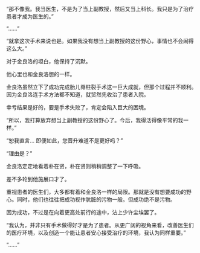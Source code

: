 “那不像我。我当医生，不是为了当上副教授，然后又当上科长。我只是为了治疗患者才成为医生的。”

“……”

“就拿这次手术来说也是。如果我没有想当上副教授的这份野心，事情也不会闹得这么大。”

对于金良洛的坦白，他保持了沉默。

他心里也和金良洛想的一样。

金良洛虽然立下了成功完成胎儿脊柱裂手术这一巨大成就，但那个过程并不顺利。因为金良洛连手术方法都不知道，就贸然先收治了患者入院。

幸亏结果是好的，要是手术失败了，肯定会陷入巨大的困境。

“所以，我打算放弃想当上副教授的这份野心了。今后，我得活得像平常的我一样。”

“恕我直言… 即便如此，您晋升难道不是更好吗？”

“理由是？”

金良洛定定地看着朴在贤，朴在贤则稍稍调整了一下呼吸。

差不多轮到他施展口才了。

重视患者的医生们，大多都有着和金良洛一样的局限。那就是没有想要成功的野心。同时，他们也往往把成功视作肮脏的污物一般。但成功绝不是污物。

因为成功，不过是在向着更高处前行的途中，沾上少许尘埃罢了。

“我认为，并非只有手术做得好才是为了患者。从更广阔的视角来看，改善医生们的医疗环境，以及创造一个能让患者安心接受治疗的环境，我认为同样重要。”

“……”